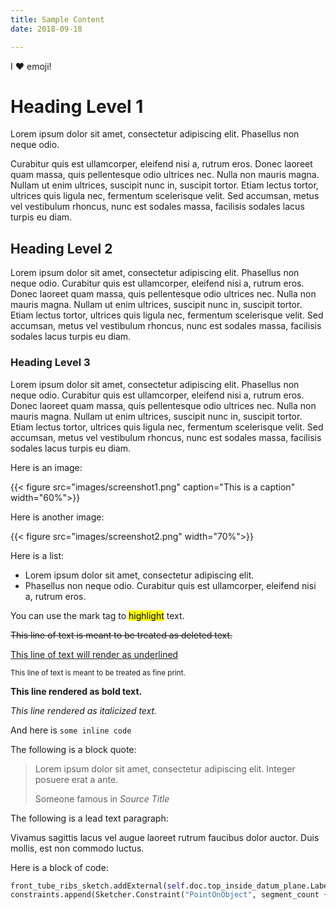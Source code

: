 ```yaml
---
title: Sample Content
date: 2018-09-18

---
```


I :heart: emoji!

# Heading Level 1
Lorem ipsum dolor sit amet, consectetur adipiscing elit. Phasellus non neque odio. 

<!--more-->
Curabitur quis est ullamcorper, eleifend nisi a, rutrum eros. Donec laoreet quam massa, quis pellentesque odio ultrices nec. Nulla non mauris magna. Nullam ut enim ultrices, suscipit nunc in, suscipit tortor. Etiam lectus tortor, ultrices quis ligula nec, fermentum scelerisque velit. Sed accumsan, metus vel vestibulum rhoncus, nunc est sodales massa, facilisis sodales lacus turpis eu diam.

## Heading Level 2
Lorem ipsum dolor sit amet, consectetur adipiscing elit. Phasellus non neque odio. Curabitur quis est ullamcorper, eleifend nisi a, rutrum eros. Donec laoreet quam massa, quis pellentesque odio ultrices nec. Nulla non mauris magna. Nullam ut enim ultrices, suscipit nunc in, suscipit tortor. Etiam lectus tortor, ultrices quis ligula nec, fermentum scelerisque velit. Sed accumsan, metus vel vestibulum rhoncus, nunc est sodales massa, facilisis sodales lacus turpis eu diam.
### Heading Level 3
Lorem ipsum dolor sit amet, consectetur adipiscing elit. Phasellus non neque odio. Curabitur quis est ullamcorper, eleifend nisi a, rutrum eros. Donec laoreet quam massa, quis pellentesque odio ultrices nec. Nulla non mauris magna. Nullam ut enim ultrices, suscipit nunc in, suscipit tortor. Etiam lectus tortor, ultrices quis ligula nec, fermentum scelerisque velit. Sed accumsan, metus vel vestibulum rhoncus, nunc est sodales massa, facilisis sodales lacus turpis eu diam.


Here is an image:

{{< figure src="images/screenshot1.png" caption="This is a caption" width="60%">}}


Here is another image:

{{< figure src="images/screenshot2.png" width="70%">}}


Here is a list:

* Lorem ipsum dolor sit amet, consectetur adipiscing elit.
* Phasellus non neque odio. Curabitur quis est ullamcorper, eleifend nisi a, rutrum eros. 

You can use the mark tag to <mark>highlight</mark> text.

<del>This line of text is meant to be treated as deleted text.</del>

<u>This line of text will render as underlined</u>

<small>This line of text is meant to be treated as fine print.</small>

<strong>This line rendered as bold text.</strong>

<em>This line rendered as italicized text.</em>

And here is `some inline code`


The following is a block quote:

<blockquote class="blockquote">
  <p class="mb-0">Lorem ipsum dolor sit amet, consectetur adipiscing elit. Integer posuere erat a ante.</p>
  <footer class="blockquote-footer">Someone famous in <cite title="Source Title">Source Title</cite></footer>
</blockquote>

The following is a lead text paragraph:

<p class="lead">
  Vivamus sagittis lacus vel augue laoreet rutrum faucibus dolor auctor. Duis mollis, est non commodo luctus.
</p>


Here is a block of code:

```python
front_tube_ribs_sketch.addExternal(self.doc.top_inside_datum_plane.Label, '')
constraints.append(Sketcher.Constraint("PointOnObject", segment_count + 1, 2, -3))
```


